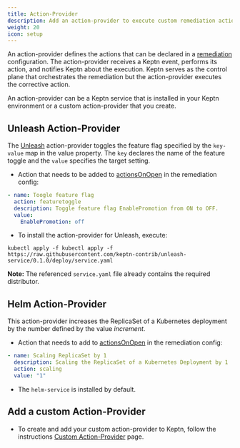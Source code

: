 ```yaml
---
title: Action-Provider
description: Add an action-provider to execute custom remediation actions.
weight: 20
icon: setup
---
```


An action-provider defines the actions that can be declared in a [remediation](../remediation) configuration.
The action-provider receives a Keptn event, performs its action, and notifies Keptn about the execution.
Keptn serves as the control plane that orchestrates the remediation
but the action-provider executes the corrective action.

An action-provider can be a Keptn service that is installed in your Keptn environment
or a custom action-provider that you create.

## Unleash Action-Provider

The [Unleash](https://artifacthub.io/packages/keptn/keptn-integrations/unleash-service) action-provider
toggles the feature flag specified by the `key-value` map in the value property.
The `key` declares the name of the feature toggle and the `value` specifies the target setting. 

* Action that needs to be added to [actionsOnOpen](../remediation/#actions-on-open) in the remediation config:

```yaml
- name: Toogle feature flag
  action: featuretoggle
  description: Toggle feature flag EnablePromotion from ON to OFF.
  value:
    EnablePromotion: off
```

* To install the action-provider for Unleash, execute:

```console
kubectl apply -f kubectl apply -f https://raw.githubusercontent.com/keptn-contrib/unleash-service/0.1.0/deploy/service.yaml
```

**Note:** The referenced `service.yaml` file already contains the required distributor.

## Helm Action-Provider

This action-provider increases the ReplicaSet of a Kubernetes deployment by the number defined by the value *increment*.

* Action that needs to add to [actionsOnOpen](../remediation/#actions-on-open) in the remediation config:

```yaml
- name: Scaling ReplicaSet by 1
  description: Scaling the ReplicaSet of a Kubernetes Deployment by 1
  action: scaling
  value: "1"
```

* The `helm-service` is installed by default.

## Add a custom Action-Provider

* To create and add your custom action-provider to Keptn,
follow the instructions [Custom Action-Provider](../../../integrations/action_provider) page.
